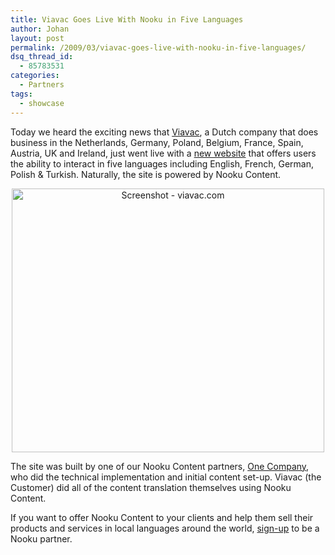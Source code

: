 ```yaml
---
title: Viavac Goes Live With Nooku in Five Languages
author: Johan
layout: post
permalink: /2009/03/viavac-goes-live-with-nooku-in-five-languages/
dsq_thread_id:
  - 85783531
categories:
  - Partners
tags:
  - showcase
---
```

Today we heard the exciting news that [Viavac][1], a Dutch company that does business in the Netherlands, Germany, Poland, Belgium, France, Spain, Austria, UK and Ireland, just went live with a [new website][2] that offers users the ability to interact in five languages including English, French, German, Polish & Turkish. Naturally, the site is powered by Nooku Content.

<div style="text-align: center;">
  <a class="image" title="Screenshot - viavac.com" href="http://www.viavac.com"><img src="http://farm4.static.flickr.com/3554/3328372813_aa9518c00e.jpg" alt="Screenshot - viavac.com" width="500" height="422" /></a>
</div>

<!--more-->

The site was built by one of our Nooku Content partners, [One Company][3], who did the technical implementation and initial content set-up. Viavac (the Customer) did all of the content translation themselves using Nooku Content.

If you want to offer Nooku Content to your clients and help them sell their products and services in local languages around the world, [sign-up][4] to be a Nooku partner.

 [1]: http://www.viavac.com/en/about-us.html
 [2]: http://www.viavac.com/en/home.html
 [3]: http://www.one-company.nl/
 [4]: ../en/partners/become.html